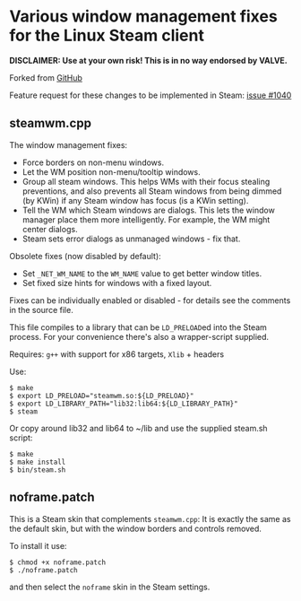 
# Various window management fixes for the Linux Steam client

**DISCLAIMER: Use at your own risk! This is in no way endorsed by VALVE.**

Forked from [GitHub](https://github.com/dscharrer/steamwm)

Feature request for these changes to be implemented in Steam: 
[issue #1040](https://github.com/ValveSoftware/steam-for-linux/issues/1040)

## steamwm.cpp

The window management fixes:

* Force borders on non-menu windows.
* Let the WM position non-menu/tooltip windows.
* Group all steam windows.
  This helps WMs with their focus stealing preventions,
  and also prevents all Steam windows from being dimmed
  (by KWin) if any Steam window has focus (is a KWin setting).
* Tell the WM which Steam windows are dialogs.
  This lets the window manager place them more intelligently.
  For example, the WM might center dialogs.
* Steam sets error dialogs as unmanaged windows - fix that.


Obsolete fixes (now disabled by default):

* Set `_NET_WM_NAME` to the `WM_NAME` value to get better window titles.
* Set fixed size hints for windows with a fixed layout.

Fixes can be individually enabled or disabled - for details see the 
comments in the source file.

This file compiles to a library that can be `LD_PRELOAD`ed into the 
Steam process. For your convenience there's also a wrapper-script
supplied.

Requires: `g++` with support for x86 targets, `Xlib` + headers

Use:

    $ make 
    $ export LD_PRELOAD="steamwm.so:${LD_PRELOAD}"
    $ export LD_LIBRARY_PATH="lib32:lib64:${LD_LIBRARY_PATH}"
    $ steam

Or copy around lib32 and lib64 to ~/lib and use the supplied 
steam.sh script:

    $ make 
    $ make install
    $ bin/steam.sh

## noframe.patch

This is a Steam skin that complements `steamwm.cpp`: It is exactly the same as the default skin, but with the window borders and controls removed.

To install it use:

    $ chmod +x noframe.patch
    $ ./noframe.patch

and then select the `noframe` skin in the Steam settings.
